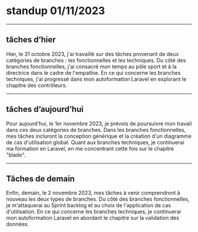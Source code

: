 # standup 01/11/2023

---

## tâches d’hier

Hier, le 31 octobre 2023, j'ai travaillé sur des tâches provenant de deux catégories de branches : les fonctionnelles et les techniques. Du côté des branches fonctionnelles, j'ai consacré mon temps au pôle sport et à la directrice dans le cadre de l'empathie. En ce qui concerne les branches techniques, j'ai progressé dans mon autoformation Laravel en explorant le chapitre des contrôleurs.

---

## tâches d’aujourd’hui

Pour aujourd'hui, le 1er novembre 2023, je prévois de poursuivre mon travail dans ces deux catégories de branches. Dans les branches fonctionnelles, mes tâches incluront la conception générique et la création d'un diagramme de cas d'utilisation global. Quant aux branches techniques, je continuerai ma formation en Laravel, en me concentrant cette fois sur le chapitre "blade".

---

## Tâches de demain

Enfin, demain, le 2 novembre 2023, mes tâches à venir comprendront à nouveau les deux types de branches. Du côté des branches fonctionnelles, je m'attaquerai au Sprint backlog et au choix de l'application de cas d'utilisation. En ce qui concerne les branches techniques, je continuerai mon autoformation Laravel en abordant le chapitre sur la validation des données.
